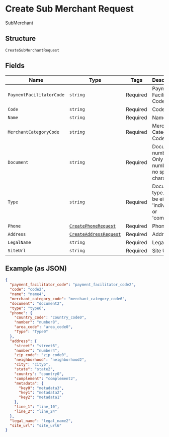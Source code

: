 
# Create Sub Merchant Request

SubMerchant

## Structure

`CreateSubMerchantRequest`

## Fields

| Name | Type | Tags | Description |
|  --- | --- | --- | --- |
| `PaymentFacilitatorCode` | `string` | Required | Payment Facilitator Code |
| `Code` | `string` | Required | Code |
| `Name` | `string` | Required | Name |
| `MerchantCategoryCode` | `string` | Required | Merchant Category Code |
| `Document` | `string` | Required | Document number. Only numbers, no special characters. |
| `Type` | `string` | Required | Document type. Can be either 'individual' or 'company' |
| `Phone` | [`CreatePhoneRequest`](../../doc/models/create-phone-request.md) | Required | Phone |
| `Address` | [`CreateAddressRequest`](../../doc/models/create-address-request.md) | Required | Address |
| `LegalName` | `string` | Required | Legal name |
| `SiteUrl` | `string` | Required | Site Url |

## Example (as JSON)

```json
{
  "payment_facilitator_code": "payment_facilitator_code2",
  "code": "code2",
  "name": "name4",
  "merchant_category_code": "merchant_category_code6",
  "document": "document2",
  "type": "type6",
  "phone": {
    "country_code": "country_code0",
    "number": "number8",
    "area_code": "area_code0",
    "Type": "Type0"
  },
  "address": {
    "street": "street6",
    "number": "number4",
    "zip_code": "zip_code0",
    "neighborhood": "neighborhood2",
    "city": "city6",
    "state": "state2",
    "country": "country0",
    "complement": "complement2",
    "metadata": {
      "key0": "metadata3",
      "key1": "metadata2",
      "key2": "metadata1"
    },
    "line_1": "line_10",
    "line_2": "line_24"
  },
  "legal_name": "legal_name2",
  "site_url": "site_url6"
}
```

